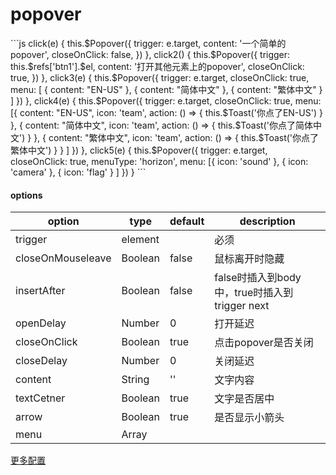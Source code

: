 # popover

<popover-popover></popover-popover>

<code-code>
```js
click(e) {
      this.$Popover({
        trigger: e.target,
        content: '一个简单的 popover',
        closeOnClick: false,
      })
    },
    click2() {
      this.$Popover({
        trigger: this.$refs['btn1'].$el,
        content: '打开其他元素上的popover',
        closeOnClick: true,
      })
    },
    click3(e) {
      this.$Popover({
        trigger: e.target,
        closeOnClick: true,
        menu: [
          { content: "EN-US" },
          { content: "简体中文" },
          { content: "繁体中文" }
        ]
      })
    },
    click4(e) {
      this.$Popover({
        trigger: e.target,
        closeOnClick: true,
        menu: [{
            content: "EN-US",
            icon: 'team',
            action: () => {
              this.$Toast('你点了EN-US')
            }
          },
          {
            content: "简体中文",
            icon: 'team',
            action: () => {
              this.$Toast('你点了简体中文')
            }
          },
          {
            content: "繁体中文",
            icon: 'team',
            action: () => {
              this.$Toast('你点了繁体中文')
            }
          }
        ]
      })
    },
    click5(e) {
      this.$Popover({
        trigger: e.target,
        closeOnClick: true,
        menuType: 'horizon',
        menu: [{
            icon: 'sound'
          },
          {
            icon: 'camera'
          },
          {
            icon: 'flag'
          }
        ]
      })
    }
```

</code-code>


#### options
|option|type|default|description|
|--|--|--|--|
|trigger|element||必须|
|closeOnMouseleave|Boolean|false|鼠标离开时隐藏|
|insertAfter|Boolean|false|false时插入到body中，true时插入到trigger next|
|openDelay|Number|0|打开延迟|
|closeOnClick|Boolean|true|点击popover是否关闭|
|closeDelay|Number|0|关闭延迟|
|content|String|''|文字内容|
|textCetner|Boolean|true|文字是否居中|
|arrow|Boolean|true|是否显示小箭头|
|menu|Array|||


[更多配置](/common/popover.md)